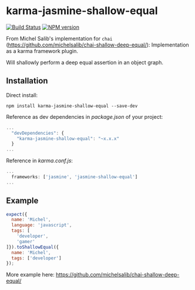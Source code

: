 # karma-jasmine-shallow-equal

[![Build Status](https://travis-ci.org/gghez/karma-jasmine-shallow-equal.svg?branch=master)](https://travis-ci.org/gghez/karma-jasmine-shallow-equal)
[![NPM version](https://badge.fury.io/js/karma-jasmine-shallow-equal.png)](http://badge.fury.io/js/karma-jasmine-shallow-equal)

From Michel Salib's implementation for `chai` (https://github.com/michelsalib/chai-shallow-deep-equal/): Implementation as a karma framework plugin.

Will shallowly perform a deep equal assertion in an object graph.



## Installation

Direct install:

```
npm install karma-jasmine-shallow-equal --save-dev
```

Reference as dev dependencies in *package.json* of your project:

```js
...
  "devDependencies": {
    "karma-jasmine-shallow-equal": "~x.x.x"
  }
...
```

Reference in *karma.conf.js*:

```js
...
  frameworks: ['jasmine', 'jasmine-shallow-equal']
...
```

## Example

```js
expect({
  name: 'Michel',
  language: 'javascript',
  tags: [
    'developer',
    'gamer'
]}).toShallowEqual({
  name: 'Michel',
  tags: ['developer']
});
```

More example here: https://github.com/michelsalib/chai-shallow-deep-equal/
